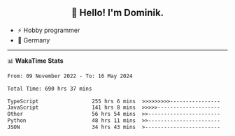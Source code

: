 <h2 align="center">👋 Hello! I'm Dominik.</h2>

- ⚡ Hobby programmer
- 📍 Germany

---
📊 **WakaTime Stats**
<!--START_SECTION:waka-->

```txt
From: 09 November 2022 - To: 16 May 2024

Total Time: 690 hrs 37 mins

TypeScript                 255 hrs 6 mins  >>>>>>>>>----------------   36.94 %
JavaScript                 141 hrs 8 mins  >>>>>--------------------   20.44 %
Other                      56 hrs 54 mins  >>-----------------------   08.24 %
Python                     48 hrs 11 mins  >>-----------------------   06.98 %
JSON                       34 hrs 43 mins  >------------------------   05.03 %
```

<!--END_SECTION:waka-->
